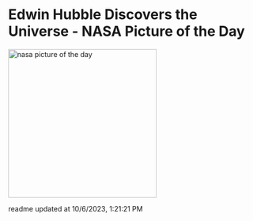 # Edwin Hubble Discovers the Universe - NASA Picture of the Day
<img src="https://apod.nasa.gov/apod/image/2004/HubbleVarOrig_Carnegie_960.jpg" alt="nasa picture of the day" width="300"/>

readme updated at 10/6/2023, 1:21:21 PM
